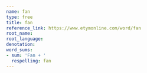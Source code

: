 ```yaml
---
name: fan
type: free
title: fan
reference_link: https://www.etymonline.com/word/fan
root_name: 
root_language: 
denotation: 
word_sums:
- sum: 'Fan + '
  respelling: fan
---
```

